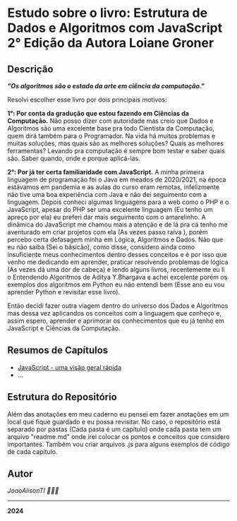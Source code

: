 # Estudo sobre o livro: Estrutura de Dados e Algoritmos com JavaScript 2° Edição da Autora Loiane Groner

## Descrição
***"Os algoritmos são o estado da arte em ciência da computação."***

Resolvi escolher esse livro por dois principais motivos:

**1°: Por conta da gradução que estou fazendo em Ciências da Computação.** Não posso dizer com autoridade mas creio que Dados e Algoritmos são uma excelente base pra todo Cientista da Computação, quem dirá também para o Programador. Na vida há muitos problemas e muitas soluções, mas quais são as melhores soluções? Quais as melhores ferramentas? Levando pra computação é sempre bom testar e saber quais são. Saber quando, onde e porque aplicá-las.

**2°: Por já ter certa familiaridade com JavaScript.** A minha primeira linguagem de programação foi o Java em meados de 2020/2021, na época estávamos em pandemia e as aulas do curso eram remotas, infelizmente não tive uma boa experiência com Java e não dei seguimento com a linguagem. Depois conheci algumas linguagens para a web como o PHP e o JavaScript, apesar do PHP ser uma excelente linguagem (Eu tenho um apreço por ela) eu preferi dar mais seguimento com o amarelinho. A dinâmica do JavaScript me chamou mais a atenção e de lá pra cá tenho me aventurado em criar projetos com ela (As vezes passo raiva ), porém percebo certa defasagem minha em Lógica, Algoritmos e Dados. Não que eu não saiba (Sei o básicão), como disse, considero ainda como insuficiente meus conhecimentos dentro desses conceitos e é por isso que venho me dedicando em aprender, praticar resolvendo problemas de lógica (As vezes dá uma dor de cabeça) e lendo alguns livros, recentemente eu li o Entendendo Algoritmos de Aditya Y.Bhargava e achei excelente porém os exemplos dos algoritmos em Python eu não entendi bem (Esse ano eu vou aprender Python e revisitar esse livro). 

Então decidi fazer outra viagem dentro do universo dos Dados e Algoritmos mas dessa vez aplicandos os conceitos com a linguagem que conheço e, assim espero, aprender e aprimorar os conhecimentos que eu já tenho em JavaScript e Ciências da Computação.

## Resumos de Capítulos

- [JavaScript - uma visão geral rápida]()
- ...

## Estrutura do Repositório

Além das anotações em meu caderno eu pensei em fazer anotações em um local que fique guardado e eu possa revisitar. No caso, o repositório está separado por pastas (Cada pasta é um capítulo) onde cada pasta tem um arquivo "readme.md" onde irei colocar os pontos e conceitos que considero importantes. Também vou criar arquivos .js para alguns exemplos de código de cada capítulo.

## Autor
*JoaoAlisonTI 👨🏽‍💻*

---

<strong>2024</strong>